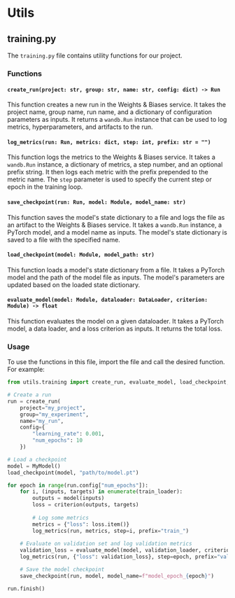 # Utils
## training.py

The `training.py` file contains utility functions for our project. 
### Functions
#### `create_run(project: str, group: str, name: str, config: dict) -> Run`
This function creates a new run in the Weights & Biases service. It takes the project name, group name, run name, and a dictionary of configuration parameters as inputs. It returns a `wandb.Run` instance that can be used to log metrics, hyperparameters, and artifacts to the run.

#### `log_metrics(run: Run, metrics: dict, step: int, prefix: str = "")`
This function logs the metrics to the Weights & Biases service. It takes a `wandb.Run` instance, a dictionary of metrics, a step number, and an optional prefix string. It then logs each metric with the prefix prepended to the metric name. The `step` parameter is used to specify the current step or epoch in the training loop.

#### `save_checkpoint(run: Run, model: Module, model_name: str)`
This function saves the model's state dictionary to a file and logs the file as an artifact to the Weights & Biases service. It takes a `wandb.Run` instance, a PyTorch model, and a model name as inputs. The model's state dictionary is saved to a file with the specified name.

#### `load_checkpoint(model: Module, model_path: str)`
This function loads a model's state dictionary from a file. It takes a PyTorch model and the path of the model file as inputs. The model's parameters are updated based on the loaded state dictionary.

#### `evaluate_model(model: Module, dataloader: DataLoader, criterion: Module) -> float`
This function evaluates the model on a given dataloader. It takes a PyTorch model, a data loader, and a loss criterion as inputs. It returns the total loss.

### Usage

To use the functions in this file, import the file and call the desired function. For example:

```python
from utils.training import create_run, evaluate_model, load_checkpoint, log_metrics, save_checkpoint

# Create a run 
run = create_run(
    project="my_project", 
    group="my_experiment", 
    name="my_run", 
    config={
        "learning_rate": 0.001, 
        "num_epochs": 10
    })

# Load a checkpoint
model = MyModel()
load_checkpoint(model, "path/to/model.pt")

for epoch in range(run.config["num_epochs"]):
    for i, (inputs, targets) in enumerate(train_loader):
        outputs = model(inputs)
        loss = criterion(outputs, targets)
        
        # Log some metrics
        metrics = {"loss": loss.item()}
        log_metrics(run, metrics, step=i, prefix="train_")
        
    # Evaluate on validation set and log validation metrics
    validation_loss = evaluate_model(model, validation_loader, criterion)
    log_metrics(run, {"loss": validation_loss}, step=epoch, prefix="val_")

    # Save the model checkpoint
    save_checkpoint(run, model, model_name=f"model_epoch_{epoch}")

run.finish()
```